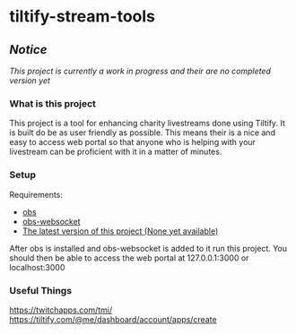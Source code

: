 # tiltify-stream-tools

## *Notice*

*This project is currently a work in progress and their are no completed version yet*

### What is this project

This project is a tool for enhancing charity livestreams done using Tiltify.  It is built do be as user friendly as possible. This means their is a nice and easy to access web portal so that anyone who is helping with your livestream can be proficient with it in a matter of minutes.

### Setup

Requirements:
* [obs](https://obsproject.com/)
* [obs-websocket](https://github.com/Palakis/obs-websocket/releases)
* [The latest version of this project (None yet available)]()

After obs is installed and obs-websocket is added to it run this project. You should then be able to access the web portal at 127.0.0.1:3000 or localhost:3000

### Useful Things
https://twitchapps.com/tmi/
https://tiltify.com/@me/dashboard/account/apps/create
